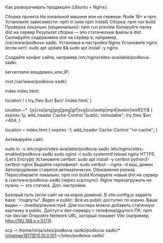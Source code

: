 Как разворачивать продакшен (Ubuntu + Nginx):

Сборка проекта
На локальной машине или на сервере:
Node 18+ и npm.
Установите зависимости:
npm ci (или npm install)
Сборка:
npm run build
Проверка локально (опционально):
npm run preview
Копируйте папку dist на сервер
Результат сборки — это статические файлы в dist.
Скопируйте содержимое dist на сервер в, например, /var/www/podkova-sadki.
Установка и настройка Nginx
Установите nginx (если нет): sudo apt update && sudo apt install -y nginx

Создайте конфиг сайта, например /etc/nginx/sites-available/podkova-sadki:

server*name ваш*домен_или_IP;

root /var/www/podkova-sadki;

index index.html;

location / { try_files $uri $uri/ /index.html; }

location ~\* .(js|css|png|jpg|jpeg|gif|svg|ico|webp|mp4|webm|woff2?)$ { expires 1y; add_header Cache-Control "public, immutable"; try_files $uri =404; }

location = index.html { expires -1; add_header Cache-Control "no-cache"; }

Активируйте сайт:

sudo ln -s /etc/nginx/sites-available/podkova-sadki /etc/nginx/sites-enabled/podkova-sadki
sudo nginx -t
sudo systemctl reload nginx
HTTPS (Let’s Encrypt)
Установите certbot: sudo apt install -y certbot python3-certbot-nginx
Выдайте сертификат: sudo certbot --nginx -d ваш_домен
Автопродление ставится автоматически.
Обновления релиза
Пересобираете локально: npm run build
Копируете новый dist на сервер в /var/www/podkova-sadki (через scp/rsync).
Nginx перезагружать не нужно — это статика.
Доп. настройки:

Базовый путь (если сайт не на корне домена):
В vite.config.js задайте base: '/подпуть/'.
Видео и public:
Всё из public доступно по корню. Ваше видео — /media/preview.mp4.
Для постера можно добавить статичную картинку в public.
Доступ к dev-серверу с телефона/другого ПК:
npm run dev:lan
Откройте Network URL, который покажет Vite (например, http://192.168.x.y:5173).


scp -r /home/ninja/sites/podkova-sadki/podkova-sadki/* ninjamax1917@10.10.0.101:~/sites/podkova-sadki/